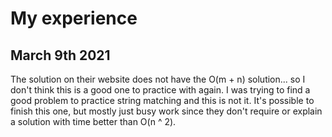# My experience
## March 9th 2021
The solution on their website does not have the O(m + n) solution... so I don't think this is a good one to practice 
with again. I was trying to find a good problem to practice string matching and this is not it.
It's possible to finish this one, but mostly just busy work since they don't require or explain a solution with time 
better than O(n ^ 2).